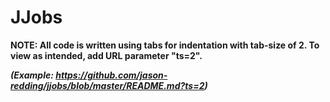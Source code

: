 # JJobs

**NOTE: All code is written using tabs for indentation with tab-size of 2. To view as intended, add URL parameter "ts=2".**

__*(Example: https://github.com/jason-redding/jjobs/blob/master/README.md?ts=2)*__
